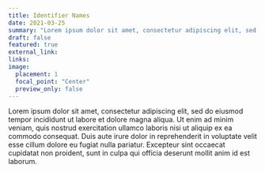 ```yaml
---
title: Identifier Names
date: 2021-03-25
summary: "Lorem ipsum dolor sit amet, consectetur adipiscing elit, sed do eiusmod tempor incididunt ut labore et dolore magna aliqua"
draft: false
featured: true
external_link: 
links:
image:
  placement: 1
  focal_point: "Center"
  preview_only: false
---
```

Lorem ipsum dolor sit amet, consectetur adipiscing elit, sed do eiusmod tempor incididunt ut labore et dolore magna aliqua. Ut enim ad minim veniam, quis nostrud exercitation ullamco laboris nisi ut aliquip ex ea commodo consequat. Duis aute irure dolor in reprehenderit in voluptate velit esse cillum dolore eu fugiat nulla pariatur. Excepteur sint occaecat cupidatat non proident, sunt in culpa qui officia deserunt mollit anim id est laborum.